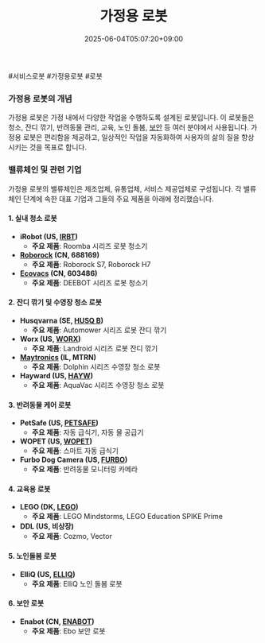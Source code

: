 ﻿---
title: "가정용 로봇"
date: 2025-06-04T05:07:20+09:00
lastmod: 2025-06-04T05:07:20+09:00
type: docs
sidebar:
  open: true
weight: 6
---
<div style="display:none">
  <meta property="article:published_time" content="2025-06-03T20:07:20Z" />
  <meta property="article:modified_time" content="2025-06-03T20:07:20Z" />
</div>
#서비스로봇 #가정용로봇 #로봇 

### 가정용 로봇의 개념

가정용 로봇은 가정 내에서 다양한 작업을 수행하도록 설계된 로봇입니다. 이 로봇들은 청소, 잔디 깎기, 반려동물 관리, 교육, 노인 돌봄, [보안](/industry-study/2산업보안/) 등 여러 분야에서 사용됩니다. 가정용 로봇은 편리함을 제공하고, 일상적인 작업을 자동화하여 사용자의 삶의 질을 향상시키는 것을 목표로 합니다.

### 밸류체인 및 관련 기업

가정용 로봇의 밸류체인은 제조업체, 유통업체, 서비스 제공업체로 구성됩니다. 각 밸류체인 단계에 속한 대표 기업과 그들의 주요 제품을 아래에 정리했습니다.

#### 1. 실내 청소 로봇

- **iRobot (US, [IRBT](/company-analysis/irbt/))**
    - **주요 제품**: Roomba 시리즈 로봇 청소기
- **[Roborock](/company-analysis/roborock/) (CN, 688169)**
    - **주요 제품**: Roborock S7, Roborock H7
- **[Ecovacs](/company-analysis/ecovacs/) (CN, 603486)**
    - **주요 제품**: DEEBOT 시리즈 로봇 청소기

#### 2. 잔디 깎기 및 수영장 청소 로봇

- **Husqvarna (SE, [HUSQ B](/company-analysis/husq-b/))**
    - **주요 제품**: Automower 시리즈 로봇 잔디 깎기
- **Worx (US, [WORX](/company-analysis/worx/))**
    - **주요 제품**: Landroid 시리즈 로봇 잔디 깎기
- **[Maytronics](/company-analysis/maytronics/) (IL, MTRN)**
    - **주요 제품**: Dolphin 시리즈 수영장 청소 로봇
- **Hayward (US, [HAYW](/company-analysis/hayw/))**
    - **주요 제품**: AquaVac 시리즈 수영장 청소 로봇

#### 3. 반려동물 케어 로봇

- **PetSafe (US, [PETSAFE](/company-analysis/petsafe/))**
    - **주요 제품**: 자동 급식기, 자동 물 공급기
- **WOPET (US, [WOPET](/company-analysis/wopet/))**
    - **주요 제품**: 스마트 자동 급식기
- **Furbo Dog Camera (US, [FURBO](/company-analysis/furbo/))**
    - **주요 제품**: 반려동물 모니터링 카메라

#### 4. 교육용 로봇

- **LEGO (DK, [LEGO](/company-analysis/lego/))**
    - **주요 제품**: LEGO Mindstorms, LEGO Education SPIKE Prime
- **DDL (US, 비상장)**
    - **주요 제품**: Cozmo, Vector

#### 5. 노인돌봄 로봇

- **ElliQ (US, [ELLIQ](/company-analysis/elliq/))**
    - **주요 제품**: ElliQ 노인 돌봄 로봇

#### 6. 보안 로봇

- **Enabot (CN, [ENABOT](/company-analysis/enabot/))**
    - **주요 제품**: Ebo 보안 로봇
